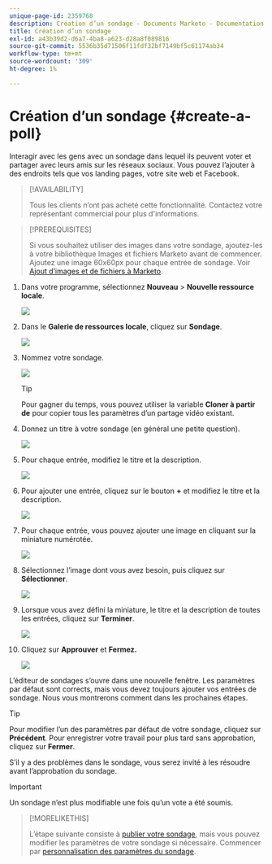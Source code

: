 ```yaml
---
unique-page-id: 2359768
description: Création d’un sondage - Documents Marketo - Documentation du produit
title: Création d’un sondage
exl-id: a43b39d2-d6a7-4ba8-a623-d28a8f089816
source-git-commit: 5536b35d71506f11fdf32bf7149bf5c61174ab34
workflow-type: tm+mt
source-wordcount: '309'
ht-degree: 1%

---
```


# Création d’un sondage {#create-a-poll}

Interagir avec les gens avec un sondage dans lequel ils peuvent voter et partager avec leurs amis sur les réseaux sociaux. Vous pouvez l’ajouter à des endroits tels que vos landing pages, votre site web et Facebook.

>[!AVAILABILITY]
>
>Tous les clients n’ont pas acheté cette fonctionnalité. Contactez votre représentant commercial pour plus d&#39;informations.

>[!PREREQUISITES]
>
>Si vous souhaitez utiliser des images dans votre sondage, ajoutez-les à votre bibliothèque Images et fichiers Marketo avant de commencer. Ajoutez une image 60x60px pour chaque entrée de sondage. Voir [Ajout d’images et de fichiers à Marketo](/help/marketo/product-docs/demand-generation/images-and-files/add-images-and-files-to-marketo.md).

1. Dans votre programme, sélectionnez **Nouveau** > **Nouvelle ressource locale**.

   ![](assets/image2014-9-18-18-3a18-3a41.png)

1. Dans le **Galerie de ressources locale**, cliquez sur **Sondage**.

   ![](assets/image2014-9-18-18-3a18-3a47.png)

1. Nommez votre sondage.

   ![](assets/image2014-9-18-18-3a18-3a55.png)

   >[!TIP]
   >
   >Pour gagner du temps, vous pouvez utiliser la variable **Cloner à partir de** pour copier tous les paramètres d’un partage vidéo existant.

1. Donnez un titre à votre sondage (en général une petite question).

   ![](assets/image2014-9-18-18-3a19-3a14.png)

1. Pour chaque entrée, modifiez le titre et la description.

   ![](assets/image2014-9-18-18-3a19-3a23.png)

1. Pour ajouter une entrée, cliquez sur le bouton **+** et modifiez le titre et la description.

   ![](assets/image2014-9-18-18-3a19-3a30.png)

1. Pour chaque entrée, vous pouvez ajouter une image en cliquant sur la miniature numérotée.

   ![](assets/image2014-9-18-18-3a19-3a37.png)

1. Sélectionnez l’image dont vous avez besoin, puis cliquez sur **Sélectionner**.

   ![](assets/image2014-9-18-18-3a19-3a44.png)

1. Lorsque vous avez défini la miniature, le titre et la description de toutes les entrées, cliquez sur **Terminer**.

   ![](assets/image2014-9-18-18-3a19-3a50.png)

1. Cliquez sur **Approuver** et **Fermez.**

   ![](assets/image2014-9-18-18-3a19-3a57.png)

L’éditeur de sondages s’ouvre dans une nouvelle fenêtre. Les paramètres par défaut sont corrects, mais vous devez toujours ajouter vos entrées de sondage. Nous vous montrerons comment dans les prochaines étapes.

>[!TIP]
>
>Pour modifier l’un des paramètres par défaut de votre sondage, cliquez sur **Précédent**. Pour enregistrer votre travail pour plus tard sans approbation, cliquez sur **Fermer**.

S’il y a des problèmes dans le sondage, vous serez invité à les résoudre avant l’approbation du sondage.

>[!IMPORTANT]
>
>Un sondage n’est plus modifiable une fois qu’un vote a été soumis.

>[!MORELIKETHIS]
>
>L’étape suivante consiste à [publier votre sondage](/help/marketo/product-docs/demand-generation/social/creating-a-poll/publish-a-poll.md), mais vous pouvez modifier les paramètres de votre sondage si nécessaire. Commencer par [personnalisation des paramètres du sondage](/help/marketo/product-docs/demand-generation/social/creating-a-poll/customize-poll-settings.md).
